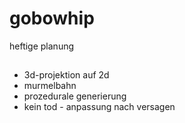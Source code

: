 # gobowhip

heftige planung

## 
- 3d-projektion auf 2d
- murmelbahn
- prozedurale generierung
- kein tod - anpassung nach versagen
